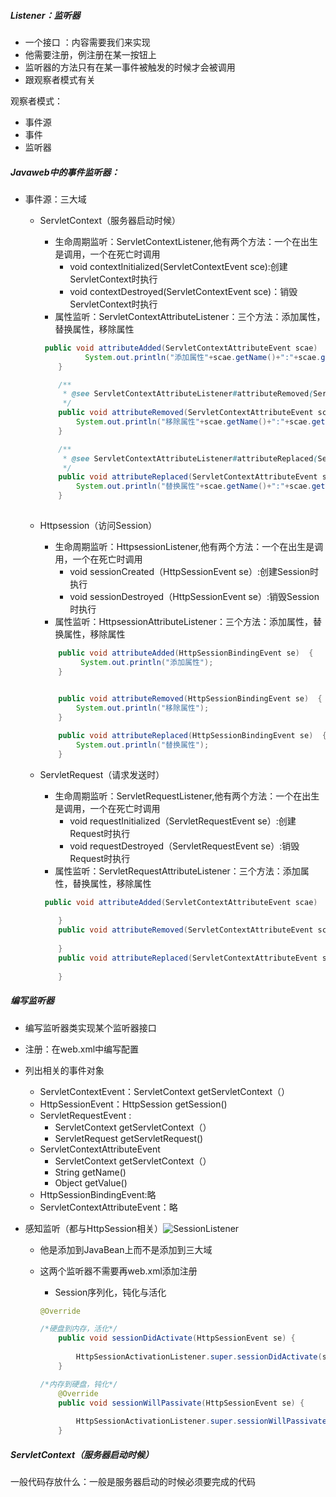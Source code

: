 ##### Listener：监听器

* 一个接口 ：内容需要我们来实现
* 他需要注册，例注册在某一按钮上
* 监听器的方法只有在某一事件被触发的时候才会被调用
* 跟观察者模式有关

观察者模式：

* 事件源
* 事件
* 监听器

##### Javaweb中的事件监听器：

* 事件源：三大域
  * ServletContext（服务器启动时候）
    * 生命周期监听：ServletContextListener,他有两个方法：一个在出生是调用，一个在死亡时调用
      * void contextInitialized(ServletContextEvent sce):创建ServletContext时执行
      * void contextDestroyed(ServletContextEvent sce)：销毁ServletContext时执行
    * 属性监听：ServletContextAttributeListener：三个方法：添加属性，替换属性，移除属性
    
    ```java
     public void attributeAdded(ServletContextAttributeEvent scae)  { 
        	  System.out.println("添加属性"+scae.getName()+":"+scae.getValue());
        }
    
    	/**
         * @see ServletContextAttributeListener#attributeRemoved(ServletContextAttributeEvent)
         */
        public void attributeRemoved(ServletContextAttributeEvent scae)  { 
        	System.out.println("移除属性"+scae.getName()+":"+scae.getValue());
        }
    
    	/**
         * @see ServletContextAttributeListener#attributeReplaced(ServletContextAttributeEvent)
         */
        public void attributeReplaced(ServletContextAttributeEvent scae)  { 
        	System.out.println("替换属性"+scae.getName()+":"+scae.getValue()+":"+scae.getServletContext().getAttribute(scae.getName()));
        }
    	
    ```
    
    
    
  * Httpsession（访问Session）
    * 生命周期监听：HttpsessionListener,他有两个方法：一个在出生是调用，一个在死亡时调用
      * void sessionCreated（HttpSessionEvent se）:创建Session时执行
      * void sessionDestroyed（HttpSessionEvent se）:销毁Session时执行
    * 属性监听：HttpsessionAttributeListener：三个方法：添加属性，替换属性，移除属性
    
    ```java
        public void attributeAdded(HttpSessionBindingEvent se)  { 
             System.out.println("添加属性");
        }
    
    	
        public void attributeRemoved(HttpSessionBindingEvent se)  { 
        	System.out.println("移除属性");
        }
    
        public void attributeReplaced(HttpSessionBindingEvent se)  { 
        	System.out.println("替换属性");
        }
    ```
    
    
    
  * ServletRequest（请求发送时）
    * 生命周期监听：ServletRequestListener,他有两个方法：一个在出生是调用，一个在死亡时调用
      * void requestInitialized（ServletRequestEvent se）:创建Request时执行
      * void requestDestroyed（ServletRequestEvent se）:销毁Request时执行
    * 属性监听：ServletRequestAttributeListener：三个方法：添加属性，替换属性，移除属性
    
    ```java
     public void attributeAdded(ServletContextAttributeEvent scae)  { 
             
        }
        public void attributeRemoved(ServletContextAttributeEvent scae)  { 
            
        }
        public void attributeReplaced(ServletContextAttributeEvent scae)  { 
            
        }
    ```
    
    

##### 编写监听器

* 编写监听器类实现某个监听器接口

* 注册：在web.xml中编写配置

* 列出相关的事件对象

  * ServletContextEvent：ServletContext getServletContext（）
  * HttpSessionEvent：HttpSession getSession()
  * ServletRequestEvent :
    * ServletContext getServletContext（）
    * ServletRequest getServletRequest()
  * ServletContextAttributeEvent
    * ServletContext getServletContext（）
    * String getName()
    * Object getValue()
  * HttpSessionBindingEvent:略
  * ServletContextAttributeEvent：略

* 感知监听（都与HttpSession相关）![SessionListener](E:\MarkdownPicture\SessionListener.png)

  * 他是添加到JavaBean上而不是添加到三大域

  * 这两个监听器不需要再web.xml添加注册

    * Session序列化，钝化与活化		

    ```java
    @Override
    
    /*硬盘到内存，活化*/
    	public void sessionDidActivate(HttpSessionEvent se) {
    		
    		HttpSessionActivationListener.super.sessionDidActivate(se);
    	}
    
    /*内存到硬盘，钝化*/
    	@Override
    	public void sessionWillPassivate(HttpSessionEvent se) {
    		
    		HttpSessionActivationListener.super.sessionWillPassivate(se);
    	}
    
    ```

    

##### ServletContext（服务器启动时候）

一般代码存放什么：一般是服务器启动的时候必须要完成的代码





